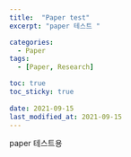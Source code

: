 ```yaml
---
title:  "Paper test"
excerpt: "paper 테스트 "

categories:
  - Paper
tags:
  - [Paper, Research]

toc: true
toc_sticky: true
 
date: 2021-09-15
last_modified_at: 2021-09-15
---
```


paper 테스트용 